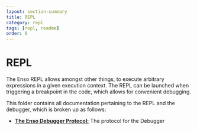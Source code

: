 ```yaml
---
layout: section-summary
title: REPL
category: repl
tags: [repl, readme]
order: 0
---
```


# REPL
The Enso REPL allows amongst other things, to execute arbitrary expressions in a
given execution context. The REPL can be launched when triggering a breakpoint
in the code, which allows for convenient debugging.

This folder contains all documentation pertaining to the REPL and the debugger, 
which is broken up as follows:

- [**The Enso Debugger Protocol:**](./protocol.md) The protocol for the Debugger
